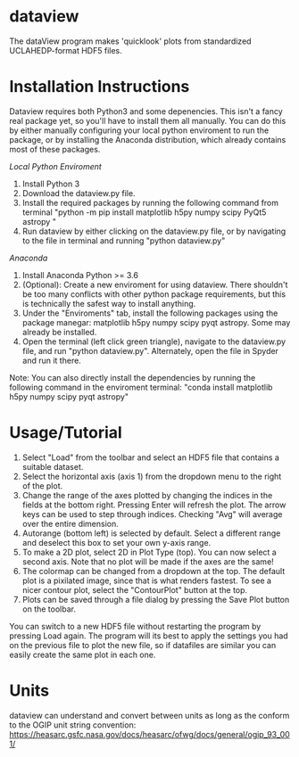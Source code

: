 # dataview
The dataView program makes 'quicklook' plots from standardized UCLAHEDP-format HDF5 files.

# Installation Instructions
Dataview requires both Python3 and some depenencies. This isn't a fancy real package yet, so you'll have to install them all manually. You can do this by either manually configuring your local python enviroment to run the package, or by installing the Anaconda distribution, which already contains most of these packages.

*Local Python Enviroment*
1) Install Python 3
2) Download the dataview.py file.
3) Install the required packages by running the following command from terminal
"python -m pip install matplotlib h5py numpy scipy PyQt5 astropy "
4) Run dataview by either clicking on the dataview.py file, or by navigating to the file in terminal and running
"python dataview.py"

*Anaconda*
1) Install Anaconda Python >= 3.6
2) (Optional): Create a new enviroment for using dataview. There shouldn't be too many conflicts with other python package requirements, but this is technically the safest way to install anything.
3) Under the "Enviroments" tab, install the following packages using the package manegar: matplotlib h5py numpy scipy pyqt astropy. Some may already be installed.
4) Open the terminal (left click green triangle), navigate to the dataview.py file, and run
"python dataview.py". Alternately, open the file in Spyder and run it there.

Note: You can also directly install the dependencies by running the following command in the enviroment terminal:
"conda install matplotlib h5py numpy scipy pyqt astropy"



# Usage/Tutorial
1) Select "Load" from the toolbar and select an HDF5 file that contains a suitable dataset.
2) Select the horizontal axis (axis 1) from the dropdown menu to the right of the plot.
3) Change the range of the axes plotted by changing the indices in the fields at the bottom right. Pressing Enter will refresh the plot. The arrow keys can be used to step through indices. Checking "Avg" will average over the entire dimension.
4) Autorange (bottom left) is selected by default. Select a different range and deselect this box to set your own y-axis range. 
5) To make a 2D plot, select 2D in Plot Type (top). You can now select a second axis. Note that no plot will be made if the axes are the same!
6) The colormap can be changed from a dropdown at the top. The default plot is a pixilated image, since that is what renders fastest. To see a nicer contour plot, select the "ContourPlot" button at the top.
7) Plots can be saved through a file dialog by pressing the Save Plot button on the toolbar.

You can switch to a new HDF5 file without restarting the program by pressing Load again. The program will its best to apply the settings you had on the previous file to plot the new file, so if datafiles are similar you can easily create the same plot in each one.

# Units
dataview can understand and convert between units as long as the conform to the OGIP unit string convention:
https://heasarc.gsfc.nasa.gov/docs/heasarc/ofwg/docs/general/ogip_93_001/
